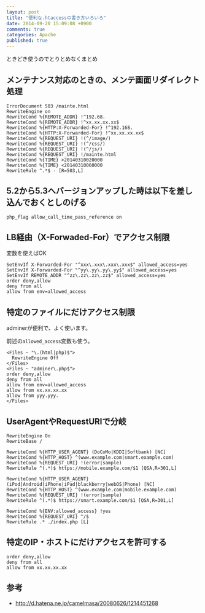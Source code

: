 ```yaml
---
layout: post
title: "便利な.htaccessの書き方いろいろ"
date: 2014-09-20 15:09:08 +0900
comments: true
categories: Apache
published: true
---
```


ときどき使うのでとりとめなくまとめ

## メンテナンス対応のときの、メンテ画面リダイレクト処理

```
ErrorDocument 503 /mainte.html
RewriteEngine on
RewriteCond %{REMOTE_ADDR} !^192.68.
RewriteCond %{REMOTE_ADDR} !^xx.xx.xx.xx$
RewriteCond %{HTTP:X-Forwarded-For} !^192.168.
RewriteCond %{HTTP:X-Forwarded-For} !^xx.xx.xx.xx$
RewriteCond %{REQUEST_URI} !(^/image/)
RewriteCond %{REQUEST_URI} !(^/css/)
RewriteCond %{REQUEST_URI} !(^/js/)
RewriteCond %{REQUEST_URI} !/mainte.html
RewriteCond %{TIME} >20140310020000
RewriteCond %{TIME} <20140310060000
RewriteRule ^.*$ - [R=503,L]
```

## 5.2から5.3へバージョンアップした時は以下を差し込んでおくとしのげる

```
php_flag allow_call_time_pass_reference on
```


## LB経由（X-Forwaded-For）でアクセス制限
変数を使えばOK

```
SetEnvIf X-Forwarded-For "^xxx\.xxx\.xxx\.xxx$" allowed_access=yes
SetEnvIf X-Forwarded-For "^yy\.yy\.yy\.yy$" allowed_access=yes
SetEnvIf REMOTE_ADDR "^zz\.zz\.zz\.zz$" allowed_access=yes
order deny,allow
deny from all
allow from env=allowed_access
```


## 特定のファイルにだけアクセス制限
adminerが便利で、よく使います。

前述の`allowed_access`変数も使う。

```
<Files ~ "\.(html|php)$">
  RewriteEngine Off
</Files>
<Files ~ "adminer\.php$">
order deny,allow
deny from all
allow from env=allowed_access
allow from xx.xx.xx.xx
allow from yyy.yyy.
</Files>
```

## UserAgentやRequestURIで分岐

```
RewriteEngine On
RewriteBase /

RewriteCond %{HTTP_USER_AGENT} (DoCoMo|KDDI|Softbank) [NC]
RewriteCond %{HTTP_HOST} ^(www.example.com|smart.example.com)
RewriteCond %{REQUEST_URI} !(error|sample)
RewriteRule ^(.*)$ https://mobile.example.com/$1 [QSA,R=301,L]

RewriteCond %{HTTP_USER_AGENT} (iPod|Android|iPhone|iPad|blackberry|webOS|Phone) [NC]
RewriteCond %{HTTP_HOST} ^(www.example.com|mobile.example.com)
RewriteCond %{REQUEST_URI} !(error|sample)
RewriteRule ^(.*)$ https://smart.example.com/$1 [QSA,R=301,L]

RewriteCond %{ENV:allowed_access} !yes
RewriteCond %{REQUEST_URI} ^/$
RewriteRule .* ./index.php [L]
```

## 特定のIP・ホストにだけアクセスを許可する

```
order deny,allow
deny from all
allow from xx.xx.xx.xx
```

## 参考

+ <http://d.hatena.ne.jp/camelmasa/20080626/1214451268>
